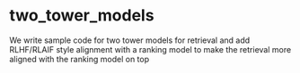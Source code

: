 # two_tower_models
We write sample code for two tower models for retrieval and add RLHF/RLAIF style alignment with a ranking model to make the retrieval more aligned with the ranking model on top
